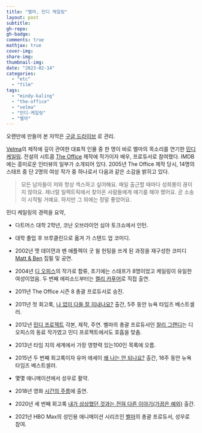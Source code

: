 ```yaml
---
title: "벨마, 민디 케일링"
layout: post
subtitle: 
gh-repo:
gh-badge:
comments: true
mathjax: true
cover-img:
share-img: 
thumbnail-img:
date: "2023-02-14"
categories: 
  - "etc"
  - "film"
tags: 
  - "mindy-kaling"
  - "the-office"
  - "velma"
  - "민디-케일링"
  - "벨마"
---
```


오랜만에 만들어 본 자막은 [구글 드라이브](https://drive.google.com/drive/folders/1ocLxtdLdE7f366LzMieCkEwYU75npU3x?usp=share_link) 로 관리.

[Velma](https://www.imdb.com/title/tt14153790/)의 제작에 깊이 관여한 대표적 인물 중 한 명이 바로 벨마의 목소리를 연기한 [민디 케일링](https://en.wikipedia.org/wiki/Mindy_Kaling). 전설의 시트콤 [The Office](https://www.imdb.com/title/tt0386676/) 제작에 작가이자 배우, 프로듀서로 참여했다. IMDB에는 흥미로운 인터뷰의 일부가 소개되어 있다. 2005년 The Office 제작 당시, 14명의 스태프 중 단 2명의 여성 작가 중 하나로서 다음과 같은 소감을 밝히고 있다.

> 모든 남자들이 저와 항상 섹스하고 싶어해요. 매일 출근할 때마다 성희롱이 끊이지 않아요. 제너럴 일렉트릭에서 찾아온 사람들에게 얘기를 해야 했어요. 곧 소송이 시작될 거예요. 하지만 그 외에는 정말 좋았어요.

민디 케일링의 경력을 요약,

- 다트머스 대학 2학년, 코난 오브라이언 심야 토크쇼에서 인턴.

- 대학 졸업 후 브루클린으로 옮겨 가 스탠드 업 코미디.

- 2002년 맷 데이먼과 벤 애플렉이 굿 윌 헌팅을 쓰게 된 과정을 재구성한 코미디 [Matt & Ben](https://www.worldcat.org/ko/title/56892993) 집필 및 공연.

- 2004년 [디 오피스](https://en.wikipedia.org/wiki/The_Office_\(American_TV_series\))의 작가로 합류, 초기에는 스태프가 8명이었고 케일링이 유일한 여성이었음. 두 번째 에피소드부터는 [켈리 카푸어](https://en.wikipedia.org/wiki/Kelly_Kapoor)로 직접 출연.

- 2011년 The Office 시즌 8 총괄 프로듀서로 승진.

- 2011년 첫 회고록, [나 없이 다들 잘 지내나요?](https://en.wikipedia.org/wiki/Is_Everyone_Hanging_Out_Without_Me?) 출간, 5주 동안 뉴욕 타임즈 베스트셀러.

- 2012년 [민디 프로젝트](https://en.wikipedia.org/wiki/The_Mindy_Project) 각본, 제작, 주연. 벨마의 총괄 프로듀서인 [찰리 그랜디](https://en.wikipedia.org/wiki/Charlie_Grandy)는 디 오피스의 동료 작가였고 민디 프로젝트에서도 호흡을 맞춤.

- 2013년 타임 지의 세계에서 가장 영향력 있는100인 목록에 오름.

- 2015년 두 번째 회고록이자 유머 에세이 [왜 나는 안 되나요?](https://en.wikipedia.org/wiki/Why_Not_Me?_\(book\)) 출간, 16주 동안 뉴욕 타임즈 베스트셀러.

- 몇몇 애니메이션에서 성우로 활약.

- 2018년 영화 [시간의 주름](https://en.wikipedia.org/wiki/A_Wrinkle_in_Time_\(2018_film\))에 출연.

- 2020년 세 번째 회고록 [내가 상상했던 것과는 전혀 다른 이야기(가끔은 예외)](https://en.wikipedia.org/wiki/Nothing_Like_I_Imagined) 출간.

- 2021년 HBO Max의 성인용 애니메이션 시리즈인 [벨마](https://en.wikipedia.org/wiki/Velma_\(TV_series\))의 총괄 프로듀서, 성우로 참여.
